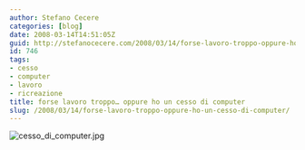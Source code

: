 ```yaml
---
author: Stefano Cecere
categories: [blog]
date: 2008-03-14T14:51:05Z
guid: http://stefanocecere.com/2008/03/14/forse-lavoro-troppo-oppure-ho-un-cesso-di-computer/
id: 746
tags:
- cesso
- computer
- lavoro
- ricreazione
title: forse lavoro troppo… oppure ho un cesso di computer
slug: /2008/03/14/forse-lavoro-troppo-oppure-ho-un-cesso-di-computer/
---
```


![cesso_di_computer.jpg](http://stefanocecere.com/wp-content/uploads/sites/3/2008/03/cesso_di_computer.jpg)